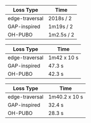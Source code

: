 <!-- | Primary K5 in 2000 Times | -->

| Loss Type      | Time       |
| -------------- | ---------- |
| edge-traversal | 2018s / 2  |
| GAP-inspired   | 1m19s / 2  |
| OH-PUBO        | 1m2.5s / 2 |

<!-- | Cora K5 in 2000 Times | -->

| Loss Type      | Time        |
| -------------- | ----------- |
| edge-traversal | 1m42 x 10 s |
| GAP-inspired   | 47.3 s      |
| OH-PUBO        | 42.3 s      |

<!-- | High K5 in 2000 Times | -->

| Loss Type      | Time          |
| -------------- | ------------- |
| edge-traversal | 1m40.2 x 10 s |
| GAP-inspired   | 32.4 s        |
| OH-PUBO        | 28.3 s        |
